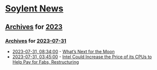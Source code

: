 # [Soylent News](../../../README.md)

## [Archives](../../index.md) for [2023](../index.md)

### [Archives](../../index.md) for [2023-07-31](index.md)

* [2023-07-31, 08:34:00](https://soylentnews.org/article.pl?sid=23/07/30/137218&from=rss) - [What’s Next for the Moon](https://soylentnews.org/article.pl?sid=23/07/30/137218&from=rss)
* [2023-07-31, 03:45:00](https://soylentnews.org/article.pl?sid=23/07/30/1256255&from=rss) - [Intel Could Increase the Price of its CPUs to Help Pay for Fabs, Restructuring](https://soylentnews.org/article.pl?sid=23/07/30/1256255&from=rss)
